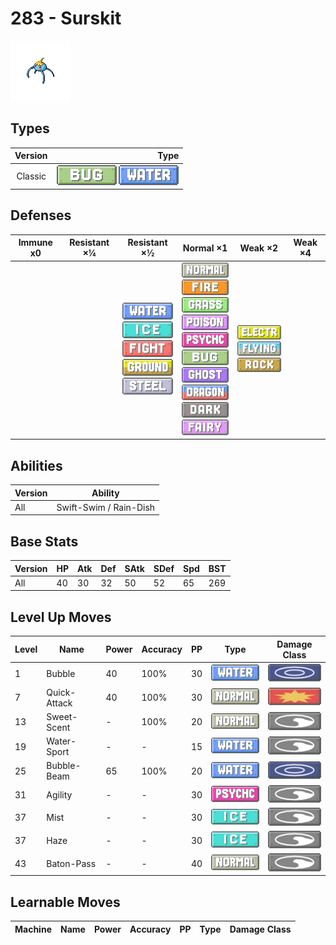 # 283 - Surskit

![surskit](../img/pokemon/283.png)

## Types

| Version | Type                                                          |
| :-----: | ------------------------------------------------------------: |
| Classic | ![bug](../img/types/bug.png) ![water](../img/types/water.png) |

## Defenses

| Immune x0 | Resistant ×¼ | Resistant ×½                                                                                                                                                                             | Normal ×1                                                                                                                                                                                                                                                                                                                                                                       | Weak ×2                                                                                                          | Weak ×4 |
| --------- | ------------ | ---------------------------------------------------------------------------------------------------------------------------------------------------------------------------------------- | ------------------------------------------------------------------------------------------------------------------------------------------------------------------------------------------------------------------------------------------------------------------------------------------------------------------------------------------------------------------------------- | ---------------------------------------------------------------------------------------------------------------- | ------- |
|           |              | ![water](../img/types/water.png)<br/>![ice](../img/types/ice.png)<br/>![fighting](../img/types/fighting.png)<br/>![ground](../img/types/ground.png)<br/>![steel](../img/types/steel.png) | ![normal](../img/types/normal.png)<br/>![fire](../img/types/fire.png)<br/>![grass](../img/types/grass.png)<br/>![poison](../img/types/poison.png)<br/>![psychic](../img/types/psychic.png)<br/>![bug](../img/types/bug.png)<br/>![ghost](../img/types/ghost.png)<br/>![dragon](../img/types/dragon.png)<br/>![dark](../img/types/dark.png)<br/>![fairy](../img/types/fairy.png) | ![electric](../img/types/electric.png)<br/>![flying](../img/types/flying.png)<br/>![rock](../img/types/rock.png) |         |

## Abilities

| Version | Ability                |
| ------- | ---------------------- |
| All     | Swift-Swim / Rain-Dish |

## Base Stats

| Version | HP | Atk | Def | SAtk | SDef | Spd | BST |
| ------- | -- | --- | --- | ---- | ---- | --- | --- |
| All     | 40 | 30  | 32  | 50   | 52   | 65  | 269 |

## Level Up Moves

| Level | Name         | Power | Accuracy | PP | Type                                 | Damage Class                           |
| ----- | ------------ | ----- | -------- | -- | ------------------------------------ | -------------------------------------- |
| 1     | Bubble       | 40    | 100%     | 30 | ![water](../img/types/water.png)     | ![special](../img/types/special.png)   |
| 7     | Quick-Attack | 40    | 100%     | 30 | ![normal](../img/types/normal.png)   | ![physical](../img/types/physical.png) |
| 13    | Sweet-Scent  | -     | 100%     | 20 | ![normal](../img/types/normal.png)   | ![status](../img/types/status.png)     |
| 19    | Water-Sport  | -     | -        | 15 | ![water](../img/types/water.png)     | ![status](../img/types/status.png)     |
| 25    | Bubble-Beam  | 65    | 100%     | 20 | ![water](../img/types/water.png)     | ![special](../img/types/special.png)   |
| 31    | Agility      | -     | -        | 30 | ![psychic](../img/types/psychic.png) | ![status](../img/types/status.png)     |
| 37    | Mist         | -     | -        | 30 | ![ice](../img/types/ice.png)         | ![status](../img/types/status.png)     |
| 37    | Haze         | -     | -        | 30 | ![ice](../img/types/ice.png)         | ![status](../img/types/status.png)     |
| 43    | Baton-Pass   | -     | -        | 40 | ![normal](../img/types/normal.png)   | ![status](../img/types/status.png)     |

## Learnable Moves

| Machine | Name | Power | Accuracy | PP | Type | Damage Class |
| ------- | ---- | ----- | -------- | -- | ---- | ------------ |
